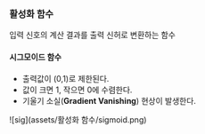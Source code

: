 ### 활성화 함수

입력 신호의 계산 결과를 출력 신허로 변환하는 함수



#### 시그모이드 함수

- 출력값이 (0,1)로 제한된다.
- 값이 크면 1, 작으면 0에 수렴한다.
- 기울기 소실(**Gradient Vanishing**) 현상이 발생한다. 

![sig](assets/활성화 함수/sigmoid.png)

